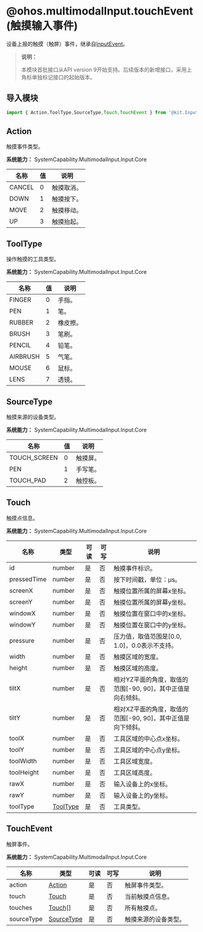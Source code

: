 # @ohos.multimodalInput.touchEvent (触摸输入事件)

设备上报的触摸（触屏）事件，继承自[InputEvent](./js-apis-inputevent.md)。

> **说明：**
>
> 本模块首批接口从API version 9开始支持。后续版本的新增接口，采用上角标单独标记接口的起始版本。

## 导入模块

```js
import { Action,ToolType,SourceType,Touch,TouchEvent } from '@kit.InputKit';
```

## Action

触摸事件类型。

**系统能力：** SystemCapability.MultimodalInput.Input.Core

| 名称     | 值   | 说明   |
| ------ | ------ | ---- |
| CANCEL | 0 | 触摸取消。 |
| DOWN   | 1 | 触摸按下。 |
| MOVE   | 2 | 触摸移动。 |
| UP     | 3 | 触摸抬起。 |

## ToolType

操作触摸的工具类型。

**系统能力：** SystemCapability.MultimodalInput.Input.Core

| 名称       | 值   | 说明   |
| -------- | ------ | ---- |
| FINGER   | 0 | 手指。  |
| PEN      | 1 | 笔。    |
| RUBBER   | 2 | 橡皮擦。  |
| BRUSH    | 3 | 笔刷。   |
| PENCIL   | 4 | 铅笔。   |
| AIRBRUSH | 5 | 气笔。   |
| MOUSE    | 6 | 鼠标。   |
| LENS     | 7 | 透镜。   |

## SourceType 

触摸来源的设备类型。

**系统能力：** SystemCapability.MultimodalInput.Input.Core

| 名称           | 值  | 说明   |
| ------------ | ------ | ---- |
| TOUCH_SCREEN | 0 | 触摸屏。  |
| PEN          | 1 | 手写笔。  |
| TOUCH_PAD    | 2 | 触控板。  |

## Touch

触摸点信息。

**系统能力：** SystemCapability.MultimodalInput.Input.Core

| 名称          | 类型   | 可读   | 可写   | 说明                                  |
| ----------- | ------ | ---- | ---- | ----------------------------------- |
| id          | number | 是    | 否    | 触摸事件标识。                                |
| pressedTime | number | 是    | 否    | 按下时间戳，单位：μs。                           |
| screenX     | number | 是    | 否    | 触摸位置所属的屏幕x坐标。                        |
| screenY     | number | 是    | 否    | 触摸位置所属的屏幕y坐标。                        |
| windowX     | number | 是    | 否    | 触摸位置在窗口中的x坐标。                        |
| windowY     | number | 是    | 否    | 触摸位置在窗口中的y坐标。                        |
| pressure    | number | 是    | 否    | 压力值，取值范围是[0.0, 1.0]，0.0表示不支持。       |
| width       | number | 是    | 否    | 触摸区域的宽度。                           |
| height      | number | 是    | 否    | 触摸区域的高度。                           |
| tiltX       | number | 是    | 否    | 相对YZ平面的角度，取值的范围[-90, 90]，其中正值是向右倾斜。 |
| tiltY       | number | 是    | 否    | 相对XZ平面的角度，取值的范围[-90, 90]，其中正值是向下倾斜。 |
| toolX       | number | 是    | 否    | 工具区域的中心点x坐标。                           |
| toolY       | number | 是    | 否    | 工具区域的中心点y坐标。                           |
| toolWidth   | number | 是    | 否    | 工具区域宽度。                              |
| toolHeight  | number | 是    | 否    | 工具区域高度。                              |
| rawX        | number | 是    | 否    | 输入设备上的x坐标。                          |
| rawY        | number | 是    | 否    | 输入设备上的y坐标。                           |
| toolType    | [ToolType](#tooltype) | 是    | 否    | 工具类型。                                |

## TouchEvent

触屏事件。

**系统能力：** SystemCapability.MultimodalInput.Input.Core

| 名称         | 类型       | 可读   | 可写   | 说明        |
| ---------- | ---------- | ---- | ---- | --------- |
| action     | [Action](#action)     | 是    | 否    | 触屏事件类型。     |
| touch      | [Touch](#touch)      | 是    | 否    | 当前触摸点信息。   |
| touches    | [Touch](#touch)[]    | 是    | 否    | 所有触摸点。     |
| sourceType | [SourceType](#sourcetype) | 是    | 否    | 触摸来源的设备类型。 |
